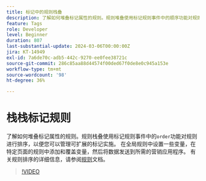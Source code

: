 ```yaml
---
title: 标记中的规则栈叠
description: 了解如何堆叠标记属性的规则。规则堆叠使用标记规则事件中的顺序功能对规则进行排序，以便您可以管理可扩展的标记实施。
feature: Tags
role: Developer
level: Beginner
duration: 807
last-substantial-update: 2024-03-06T00:00:00Z
jira: KT-14949
exl-id: 7a6de70c-adb5-442c-9270-ee0fee38721c
source-git-commit: 286c85aa88d44574f00ded67f0de8e0c945a153e
workflow-type: tm+mt
source-wordcount: '98'
ht-degree: 36%

---
```


# 栈栈标记规则

了解如何堆叠标记属性的规则。规则栈叠使用标记规则事件中的`order`功能对规则进行排序，以便您可以管理可扩展的标记实施。 在全局规则中设置一些变量，在特定页面的规则中添加和覆盖变量，然后将数据发送到所需的营销应用程序。 有关规则排序的详细信息，请参阅[规则](https://experienceleague.adobe.com/docs/experience-platform/tags/ui/rules.html#rule-ordering)文档。

>[!VIDEO](https://video.tv.adobe.com/v/3427710/?learn=on&enablevpops)
